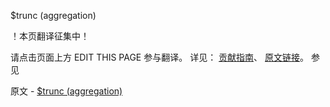  $trunc (aggregation)

 ！本页翻译征集中！

请点击页面上方 EDIT THIS PAGE 参与翻译。
详见：
[贡献指南]( https://github.com/JinMuInfo/MongoDB-Manual-zh/blob/master/CONTRIBUTING.md )、
[原文链接](  https://docs.mongodb.com/manual/reference/operator/aggregation/trunc/  )。
 参见

原文 - [$trunc (aggregation)]( https://docs.mongodb.com/manual/reference/operator/aggregation/trunc/ )

